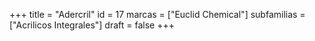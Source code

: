+++
title = "Adercril"
id = 17
marcas = ["Euclid Chemical"]
subfamilias = ["Acrilicos Integrales"]
draft = false
+++

<!--more-->
